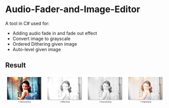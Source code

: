 # Audio-Fader-and-Image-Editor

A tool in C# used for:
- Adding audio fade in and fade out effect
- Convert image to grayscale
- Ordered Dithering given image
- Auto-level given image

## Result
![alt text](https://github.com/CodyNing/Audio-Fader-and-Image-Editor/raw/main/result.png)
